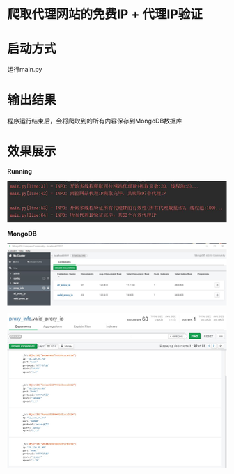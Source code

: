 爬取代理网站的免费IP + 代理IP验证
===

# 启动方式
运行main.py

# 输出结果
程序运行结束后，会将爬取到的所有内容保存到MongoDB数据库

# 效果展示
**Running**

![Running](https://github.com/pipipp/spider-examples/blob/master/spider_project/proxy_spider/show/proxy_running.JPG)

**MongoDB**

![MongoDB_1](https://github.com/pipipp/spider-examples/blob/master/spider_project/proxy_spider/show/proxy_MongoDB_1.JPG)

![MongoDB_2](https://github.com/pipipp/spider-examples/blob/master/spider_project/proxy_spider/show/proxy_MongoDB_2.JPG)
